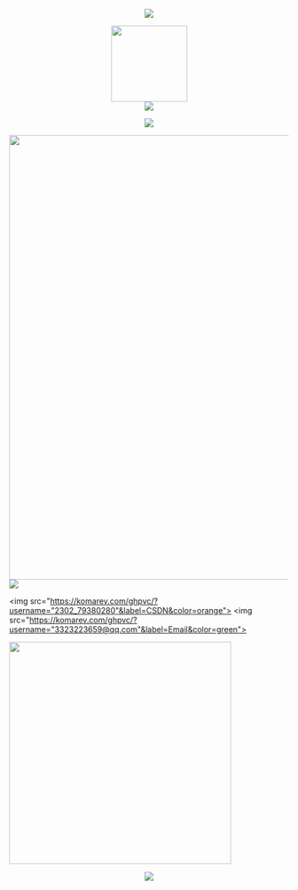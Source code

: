 <p align="center">
<img src="https://capsule-render.vercel.app/api?type=waving&color=timeGradient&height=300&&section=header&text={TITLE}&fontSize=90&fontAlign=50&fontAlignY=30&desc={SUB_TITLE}&descAlign=50&descSize=30&descAlignY=60&animation=twinkling" />
</p>

<div align="center"> <img height="137px" src="https://github-readme-stats.vercel.app/api?username=3323223659&hide_title=true&hide_border=true&show_icons=trueline_height=21&text_color=000&icon_color=000&bg_color=0,ea6161,ffc64d,fffc4d,52fa5a&theme=graywhite" /> </div>

<div align="center"> <img src="https://github-readme-stats.vercel.app/api/top-langs/?username=3323223659&hide_title=true&hide_border=true&layout=compact&langs_count=6&text_color=000&icon_color=fff&bg_color=0,52fa5a,4dfcff,c64dff&theme=graywhite" /> </div>

<p align="center">
  <a href="https://skillicons.dev">
    <img src="https://skillicons.dev/icons?i=idea,java,pycharm,py,vscode,vue,js,html,css" />
  </a>
</p>

<img width="800" src="https://github-readme-activity-graph.vercel.app/graph?username=3323223659&theme=github-compact&hide_border=true&area=true" />

<img src="https://github-readme-stats.vercel.app/api/top-langs/?username=3323223659&layout=compact&hide_border=true&langs_count=10">


<img src="https://komarev.com/ghpvc/?username="2302_79380280"&label=CSDN&color=orange">
<img src="https://komarev.com/ghpvc/?username="3323223659@qq.com"&label=Email&color=green">

<img align="center" width="400" src="https://github-readme-stats.vercel.app/api?username=3323223659&theme=transparent&include_all_commits=true&show_icons=true&hide_border=true" />

<p align="center">
<img src="https://capsule-render.vercel.app/api?type=waving&color=timeGradient&height=300&&section=footer&text={TITLE}&fontSize=90&fontAlign=50&fontAlignY=70&desc={SUB_TITLE}&descAlign=50&descSize=30&descAlignY=40&animation=twinkling" />
</p>
